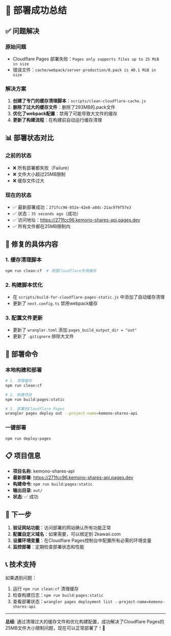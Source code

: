# 🎉 部署成功总结

## ✅ 问题解决

### 原始问题
- Cloudflare Pages 部署失败：`Pages only supports files up to 25 MiB in size`
- 错误文件：`cache/webpack/server-production/0.pack is 40.1 MiB in size`

### 解决方案
1. **创建了专门的缓存清理脚本**：`scripts/clean-cloudflare-cache.js`
2. **删除了过大的缓存文件**：删除了293MB的.pack文件
3. **优化了webpack配置**：禁用了可能导致大文件的缓存
4. **更新了构建流程**：在构建前自动运行缓存清理

## 📊 部署状态对比

### 之前的状态
- ❌ 所有部署都失败（Failure）
- ❌ 文件大小超过25MB限制
- ❌ 缓存文件过大

### 现在的状态
- ✅ 最新部署成功：`271fcc96-852e-42e8-a8dc-21ac979f57e3`
- ✅ 状态：`35 seconds ago`（成功）
- ✅ 访问地址：https://271fcc96.kemono-shares-api.pages.dev
- ✅ 所有文件都在25MB限制内

## 🔧 修复的具体内容

### 1. 缓存清理脚本
```bash
npm run clean:cf  # 清理Cloudflare专用缓存
```

### 2. 构建脚本优化
- 在 `scripts/build-for-cloudflare-pages-static.js` 中添加了自动缓存清理
- 更新了 `next.config.ts` 禁用webpack缓存

### 3. 配置文件更新
- 更新了 `wrangler.toml` 添加 `pages_build_output_dir = "out"`
- 更新了 `.gitignore` 排除大文件

## 🚀 部署命令

### 本地构建和部署
```bash
# 1. 清理缓存
npm run clean:cf

# 2. 构建项目
npm run build:pages:static

# 3. 部署到Cloudflare Pages
wrangler pages deploy out --project-name=kemono-shares-api
```

### 一键部署
```bash
npm run deploy:pages
```

## 📋 项目信息

- **项目名称**: kemono-shares-api
- **最新部署**: https://271fcc96.kemono-shares-api.pages.dev
- **构建命令**: `npm run build:pages:static`
- **输出目录**: `out/`
- **状态**: ✅ 成功

## 🎯 下一步

1. **验证网站功能**：访问部署的网站确认所有功能正常
2. **配置自定义域名**：如果需要，可以绑定到 2kawaii.com
3. **设置环境变量**：在Cloudflare Pages控制台中配置所有必需的环境变量
4. **监控部署**：定期检查部署状态和性能

## 📞 技术支持

如果遇到问题：
1. 运行 `npm run clean:cf` 清理缓存
2. 检查构建日志：`npm run build:pages:static`
3. 查看部署状态：`wrangler pages deployment list --project-name=kemono-shares-api`

---

**总结**: 通过清理过大的缓存文件和优化构建配置，成功解决了Cloudflare Pages的25MB文件大小限制问题，现在可以正常部署了！🎉
